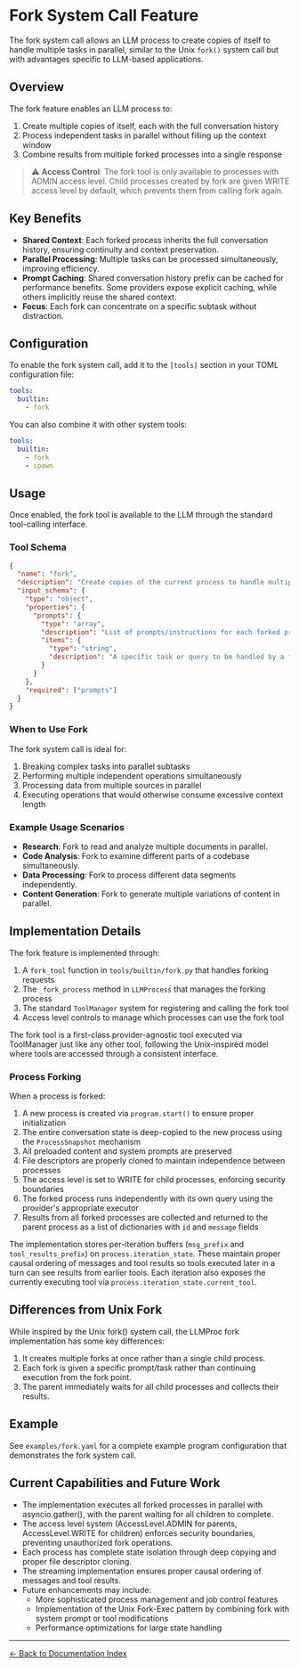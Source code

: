 # Fork System Call Feature

The fork system call allows an LLM process to create copies of itself to handle multiple tasks in parallel, similar to the Unix `fork()` system call but with advantages specific to LLM-based applications.

## Overview

The fork feature enables an LLM process to:

1. Create multiple copies of itself, each with the full conversation history
2. Process independent tasks in parallel without filling up the context window
3. Combine results from multiple forked processes into a single response

> ⚠️ **Access Control**: The fork tool is only available to processes with ADMIN access level. Child processes created by fork are given WRITE access level by default, which prevents them from calling fork again.

## Key Benefits

- **Shared Context**: Each forked process inherits the full conversation history, ensuring continuity and context preservation.
- **Parallel Processing**: Multiple tasks can be processed simultaneously, improving efficiency.
- **Prompt Caching**: Shared conversation history prefix can be cached for performance benefits. Some providers expose explicit caching, while others implicitly reuse the shared context.
- **Focus**: Each fork can concentrate on a specific subtask without distraction.

## Configuration

To enable the fork system call, add it to the `[tools]` section in your TOML configuration file:

```yaml
tools:
  builtin:
    - fork
```

You can also combine it with other system tools:

```yaml
tools:
  builtin:
    - fork
    - spawn
```

## Usage

Once enabled, the fork tool is available to the LLM through the standard tool-calling interface.

### Tool Schema

```json
{
  "name": "fork",
  "description": "Create copies of the current process to handle multiple tasks in parallel. Each copy has the full conversation history.",
  "input_schema": {
    "type": "object",
    "properties": {
      "prompts": {
        "type": "array",
        "description": "List of prompts/instructions for each forked process",
        "items": {
          "type": "string",
          "description": "A specific task or query to be handled by a forked process"
        }
      }
    },
    "required": ["prompts"]
  }
}
```

### When to Use Fork

The fork system call is ideal for:

1. Breaking complex tasks into parallel subtasks
2. Performing multiple independent operations simultaneously
3. Processing data from multiple sources in parallel
4. Executing operations that would otherwise consume excessive context length

### Example Usage Scenarios

- **Research**: Fork to read and analyze multiple documents in parallel.
- **Code Analysis**: Fork to examine different parts of a codebase simultaneously.
- **Data Processing**: Fork to process different data segments independently.
- **Content Generation**: Fork to generate multiple variations of content in parallel.

## Implementation Details

The fork feature is implemented through:

1. A `fork_tool` function in `tools/builtin/fork.py` that handles forking requests
2. The `_fork_process` method in `LLMProcess` that manages the forking process
3. The standard `ToolManager` system for registering and calling the fork tool
4. Access level controls to manage which processes can use the fork tool

The fork tool is a first-class provider-agnostic tool executed via ToolManager just like any other tool, following the Unix-inspired model where tools are accessed through a consistent interface.

### Process Forking

When a process is forked:

1. A new process is created via `program.start()` to ensure proper initialization
2. The entire conversation state is deep-copied to the new process using the `ProcessSnapshot` mechanism
3. All preloaded content and system prompts are preserved
4. File descriptors are properly cloned to maintain independence between processes
5. The access level is set to WRITE for child processes, enforcing security boundaries
6. The forked process runs independently with its own query using the provider's appropriate executor
7. Results from all forked processes are collected and returned to the parent process as a list of dictionaries with `id` and `message` fields

The implementation stores per-iteration buffers (`msg_prefix` and `tool_results_prefix`) on `process.iteration_state`. These maintain proper causal ordering of messages and tool results so tools executed later in a turn can see results from earlier tools.
Each iteration also exposes the currently executing tool via `process.iteration_state.current_tool`.

## Differences from Unix Fork

While inspired by the Unix fork() system call, the LLMProc fork implementation has some key differences:

1. It creates multiple forks at once rather than a single child process.
2. Each fork is given a specific prompt/task rather than continuing execution from the fork point.
3. The parent immediately waits for all child processes and collects their results.

## Example

See `examples/fork.yaml` for a complete example program configuration that demonstrates the fork system call.

## Current Capabilities and Future Work

- The implementation executes all forked processes in parallel with asyncio.gather(), with the parent waiting for all children to complete.
- The access level system (AccessLevel.ADMIN for parents, AccessLevel.WRITE for children) enforces security boundaries, preventing unauthorized fork operations.
- Each process has complete state isolation through deep copying and proper file descriptor cloning.
- The streaming implementation ensures proper causal ordering of messages and tool results.
- Future enhancements may include:
  - More sophisticated process management and job control features
  - Implementation of the Unix Fork-Exec pattern by combining fork with system prompt or tool modifications
  - Performance optimizations for large state handling

---
[← Back to Documentation Index](index.md)
